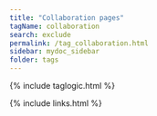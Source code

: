 ```yaml
---
title: "Collaboration pages"
tagName: collaboration
search: exclude
permalink: /tag_collaboration.html
sidebar: mydoc_sidebar
folder: tags
---
```

{% include taglogic.html %}

{% include links.html %}

